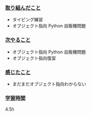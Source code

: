 ### <u>取り組んだこと</u>
- タイピング練習
- オブジェクト指向 Python 自販機問題

### <u>次やること</u>
- オブジェクト指向 Python 自販機問題
- オブジェクト指向復習

### <u>感じたこと</u>
- まだまだオブジェクト指向わからない

### <u>学習時間</u>
4.5h